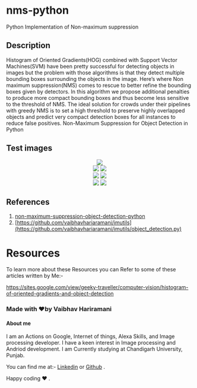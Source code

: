 nms-python
==========

Python Implementation of Non-maximum suppression
## Description
Histogram of Oriented Gradients(HOG) combined with Support Vector Machines(SVM) have been pretty successful for detecting objects in images but the problem with those algorithms is that they detect multiple bounding boxes surrounding the objects in the image. Here’s where Non maximum suppression(NMS) comes to rescue to better refine the bounding boxes given by detectors. In this algorithm we propose additional penalties to produce more compact bounding boxes and thus become less sensitive to the threshold of NMS. The ideal solution for crowds under their pipelines with greedy NMS is to set a high threshold to preserve highly overlapped objects and predict very compact detection boxes for all instances to reduce false positives.
Non-Maximum Suppression for Object Detection in Python

## Test images
<center>
<img src="http://i.imgur.com/qKLZOT2.png" />
</center>

<div align=center><img src="https://github.com/bruceyang2012/nms_python/blob/master/images/Original_0.jpg">    <img src="https://github.com/bruceyang2012/nms_python/blob/master/images/After_NMS_0.jpg"/></div>
 
<div align=center><img src="https://github.com/bruceyang2012/nms_python/blob/master/images/Original_1.jpg">    <img src="https://github.com/bruceyang2012/nms_python/blob/master/images/After_NMS_1.jpg"/></div>

<div align=center><img src="https://github.com/bruceyang2012/nms_python/blob/master/images/Original_2.jpg">    <img src="https://github.com/bruceyang2012/nms_python/blob/master/images/After_NMS_2.jpg"/></div>

## References
1. [non-maximum-suppression-object-detection-python](https://sites.google.com/view/geeky-traveller/computer-vision/histogram-of-oriented-gradients-and-object-detection#h.p_KhiRYgfoJofc)
2. [https://github.com/vaibhavhariaramani/imutils](https://github.com/vaibhavhariaramani/imutils/object_detection.py)

# Resources 

To learn more about these Resources you can Refer to some of these articles written by Me:-

https://sites.google.com/view/geeky-traveller/computer-vision/histogram-of-oriented-gradients-and-object-detection

### Made with ❤️by Vaibhav Hariramani
#### About me

I am an Actions on Google, Internet of things, Alexa Skills, and Image processing developer.
I have a keen interest in Image processing and Andriod development.
I am Currently studying at  Chandigarh University, Punjab.

You can find me at:-
[Linkedin](https://www.linkedin.com/in/vaibhav-hariramani-087488186/) or [Github](https://github.com/vaibhavhariaramani) .

Happy coding ❤️ .
